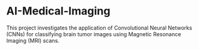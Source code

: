 # AI-Medical-Imaging
This project investigates the application of Convolutional Neural Networks (CNNs) for classifying brain tumor images using Magnetic Resonance Imaging (MRI) scans.
